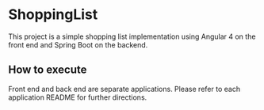 # ShoppingList
This project is a simple shopping list implementation using Angular 4 on the front end and Spring Boot on the backend.

## How to execute 
Front end and back end are separate applications. Please refer to each application README for further directions.